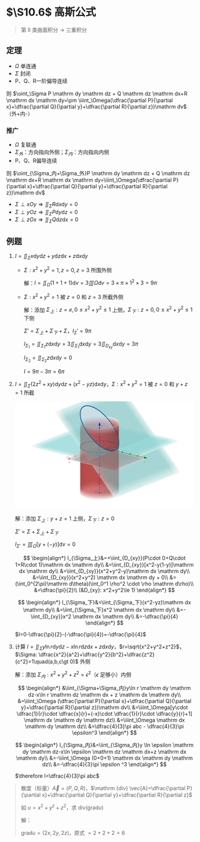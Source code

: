 # $\S10.6$ 高斯公式

> 第 II 类曲面积分 → 三重积分

## 定理

* $\Omega$ 单连通
* $\Sigma$ 封闭
* P、Q、R一阶偏导连续

则 $\oint_\Sigma P \mathrm dy \mathrm dz + Q \mathrm dz \mathrm dx+R \mathrm dx \mathrm dy=\pm \iiint_\Omega(\dfrac{\partial P}{\partial x}+\dfrac{\partial Q}{\partial y}+\dfrac{\partial R}{\partial z})\mathrm dv$（外+内-）

### 推广

* $\Omega$ 复联通
* $\Sigma_外$：方向指向外侧；$\Sigma_内$：方向指向内侧
* P、Q、R偏导连续

则 $\oint_{\Sigma_内+\Sigma_外}P \mathrm dy \mathrm dz + Q \mathrm dz \mathrm dx+R \mathrm dx \mathrm dy=\iiint_\Omega(\dfrac{\partial P}{\partial x}+\dfrac{\partial Q}{\partial y}+\dfrac{\partial R}{\partial z})\mathrm dv$

* $\Sigma \perp xOy\Rightarrow \iint_\Sigma R \mathrm dx \mathrm dy=0$
* $\Sigma \perp yOz\Rightarrow \iint_\Sigma P \mathrm dy \mathrm dz=0$
* $\Sigma \perp zOx\Rightarrow \iint_\Sigma Q \mathrm dz \mathrm dx=0$

## 例题

1. $I=\iint_\Sigma x \mathrm dy \mathrm dz+y \mathrm dz \mathrm dx + z \mathrm dx \mathrm dy$

    * $\Sigma: x^2+y^2=1,z=0,z=3$ 所围外侧

        解：$I=\iint_\Omega(1+1+1) \mathrm dv=3\iiint\Omega \mathrm dv=3\times \pi \times 1^2 \times 3=9\pi$

    * $\Sigma: x^2+y^2=1$ 被 $z=0$ 和 $z=3$ 所截外侧

        解：添加 $\Sigma_上:z=e, 0\le x^2+y^2\le 1$ 上侧，$\Sigma_下:z=0, 0\le x^2+y^2\le 1$ 下侧

        $\Sigma'=\Sigma_上+\Sigma_下+\Sigma$，$I_\Sigma'=9\pi$

        $I_{\Sigma_1}=\iint_{\Sigma_1}z \mathrm dx \mathrm dy=3\iint_{\Sigma_1}\mathrm dx \mathrm dy=3\iint_{D_{xy}}\mathrm dx \mathrm dy=3\pi$

        $I_{\Sigma_2}=\iint_{\Sigma_2}z \mathrm dx \mathrm dy=0$

        $I=9\pi-3\pi=6\pi$

2. $I=\iint_\Sigma(2z^2+xy)\mathrm dy \mathrm dz+(x^2-yz)\mathrm dx \mathrm dy$，$\Sigma: x^2+y^2=1$ 被 $z=0$ 和 $y+z=1$ 所截

    ![](../assets/10/10-6-1.png)

    解：添加 $\Sigma_上:y+z=1$ 上侧，$\Sigma_下:z=0$

    $\Sigma'=\Sigma+\Sigma_上+\Sigma_下$

    $I_{\Sigma'}=\iiint_\Omega[y+(-y)]\mathrm dv=0$

    $$
    \begin{align*}
    I_{\Sigma_上}&=+\iint_{D_{xy}}(P\cdot 0+Q\cdot 1+R\cdot 1)\mathrm dx \mathrm dy\\
    &=\iint_{D_{xy}}[x^2-y(1-y)]\mathrm dx \mathrm dy\\
    &=\iint_{D_{xy}}(x^2+y^2-y)\mathrm dx \mathrm dy\\
    &=\iint_{D_{xy}}(x^2+y^2) \mathrm dx \mathrm dy + 0\\
    &=(\int_0^{2\pi}\mathrm d\theta)(\int_0^1 \rho^2 \cdot \rho \mathrm d\rho)\\
    &=\dfrac{\pi}{2}\\
    (&D_{xy}: x^2+y^2\le 1)
    \end{align*}
    $$

    $$
    \begin{align*}
    I_{\Sigma_下}&=\iint_{\Sigma_下}(x^2-yz)\mathrm dx \mathrm dy\\
    &=\iint_{\Sigma_下}x^2 \mathrm dx \mathrm dy\\
    &=-\iint_{D_{xy}}x^2 \mathrm dx \mathrm dy\\
    &=-\dfrac{\pi}{4}
    \end{align*}
    $$

    $I=0-\dfrac{\pi}{2}-(-\dfrac{\pi}{4})=-\dfrac{\pi}{4}$

3. 计算 $I=\iint_\Sigma y\ln r \mathrm dy \mathrm dz-x\ln r \mathrm dz \mathrm dx + z \mathrm dx \mathrm dy$，$r=\sqrt{x^2+y^2+z^2}$，$\Sigma: \dfrac{x^2}{a^2}+\dfrac{y^2}{b^2}+\dfrac{z^2}{c^2}=1\quad(a,b,c\gt 0)$ 外侧

    解：添加 $\Sigma_内: x^2+y^2+z^2=\epsilon^2$（$\epsilon$ 足够小）内侧

    $$
    \begin{align*}
    &\iint_{\Sigma+\Sigma_内}y\ln r \mathrm dy \mathrm dz-x\ln r \mathrm dz \mathrm dx + z \mathrm dx \mathrm dy\\
    &=\iiint_\Omega (\dfrac{\partial P}{\partial x}+\dfrac{\partial Q}{\partial y}+\dfrac{\partial R}{\partial z})\mathrm dv\\
    &=\iiint_\Omega[y\cdot \dfrac{1}{r}\cdot \dfrac{x}{r}+(-x)\cdot \dfrac{1}{r}\cdot \dfrac{y}{r}+1] \mathrm dx \mathrm dy \mathrm dz\\
    &=\iiint_\Omega \mathrm dx \mathrm dy \mathrm dz\\
    &=\dfrac{4}{3}\pi abc - \dfrac{4}{3}\pi \epsilon^3
    \end{align*}
    $$

    $$
    \begin{align*}
    I_{\Sigma_内}&=\iint_{\Sigma_内}y \ln \epsilon \mathrm dy \mathrm dz-x\ln \epsilon \mathrm dz \mathrm dx+z \mathrm dx \mathrm dy\\
    &=-\iiint_\Omega (0+0+1) \mathrm dx \mathrm dy \mathrm dz\\
    &=-\dfrac{4}{3}\pi \epsilon ^3
    \end{align*}
    $$

    $\therefore I=\dfrac{4}{3}\pi abc$

> 散度（标量）$\vec{A}=(P,Q,R)$，$\mathrm {div} \vec{A}=\dfrac{\partial P}{\partial x}+\dfrac{\partial Q}{\partial y}+\dfrac{\partial R}{\partial z}$
>
> 如 $u=x^2+y^z+z^2$，求 $\mathrm {div} (\mathrm {grad} u)$
>
> 解：
>
> $\mathrm {grad} u=(2x, 2y, 2z)$，原式 $=2+2+2=6$
